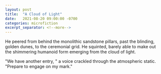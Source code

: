 ```yaml
---
layout: post
title:  "A Cloud of Light"
date:   2021-08-20 09:00:00 -0700
categories: microfiction
excerpt_separator: <!--more-->
---
```

He peered from behind the monolithic sandstone pillars, past the blinding, golden dunes, to the ceremonial grid. He squinted, barely able to make out the shimmering humanoid form emerging from the cloud of light.

"We have another entry, " a voice crackled through the atmospheric static. "Prepare to engage on my mark."